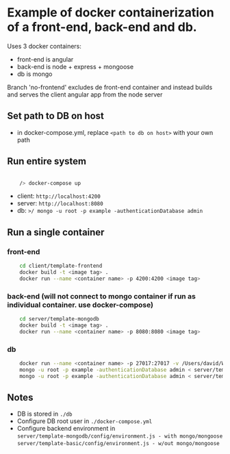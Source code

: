 # Example of docker containerization of a front-end, back-end and db.

Uses 3 docker containers:
* front-end is angular
* back-end is node + express + mongoose
* db is mongo

Branch 'no-frontend' excludes de front-end container and instead builds and serves the client angular app from the node server

## Set path to DB on host
* in docker-compose.yml, replace ```<path to db on host>``` with your own path

## Run entire system

```bash

    /> docker-compose up

```

* client: ```http://localhost:4200```
* server: ```http://localhost:8080```
* db: ```>/ mongo -u root -p example -authenticationDatabase admin```

## Run a single container

### front-end

```bash
    cd client/template-frontend
    docker build -t <image tag> .
    docker run --name <container name> -p 4200:4200 <image tag>
```

### back-end (will not connect to mongo container if run as individual container. use docker-compose)

```bash
    cd server/template-mongodb
    docker build -t <image tag> .
    docker run --name <container name> -p 8080:8080 <image tag>
```

### db

```bash
    docker run --name <container name> -p 27017:27017 -v /Users/david/Workspace/testMeanDocker/db:/data/db -e MONGO_INITDB_ROOT_USERNAME=root -e MONGO_INITDB_ROOT_PASSWORD=example mongo:3.4.18-jessie
    mongo -u root -p example -authenticationDatabase admin < server/template-mongodb/scripts/createDatabase.js
    mongo -u root -p example -authenticationDatabase admin < server/template-mongodb/scripts/populateDatabase.js
```

## Notes

* DB is stored in ```./db```
* Configure DB root user in ```./docker-compose.yml```
* Configure backend environment in\
    ```server/template-mongodb/config/environment.js - with mongo/mongoose```\
    ```server/template-basic/config/environment.js - w/out mongo/mongoose```